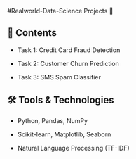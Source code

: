 #Realworld-Data-Science Projects 🚀


## 📌 Contents
- Task 1: Credit Card Fraud Detection
  
- Task 2: Customer Churn Prediction

- Task 3: SMS Spam Classifier

## 🛠 Tools & Technologies
- Python, Pandas, NumPy
  
- Scikit-learn, Matplotlib, Seaborn

- Natural Language Processing (TF-IDF)
